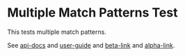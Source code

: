 # Multiple Match Patterns Test

This tests multiple match patterns.

See [api-docs] and [user-guide] and [beta-link] and [alpha-link].

[user-guide]: https://example.com/user-guide
[api-docs]: https://example.com/api-docs
[beta-link]: https://example.com/beta
[alpha-link]: https://example.com/alpha
